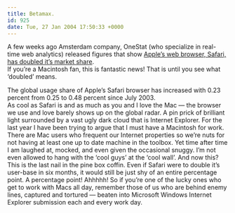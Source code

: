 ```yaml
---
title: Betamax.
id: 925
date: Tue, 27 Jan 2004 17:50:33 +0000
---
```


A few weeks ago Amsterdam company, OneStat (who specialize in real-time web analytics) released figures that show [Apple’s web browser, Safari, has doubled it’s market share](http://www.onestat.com/html/aboutus_pressbox26.html).  
 If you’re a Macintosh fan, this is fantastic news! That is until you see what ‘doubled’ means.

<div class="quote">The global usage share of Apple’s Safari browser has increased with 0.23 percent from 0.25 to 0.48 percent since July 2003.</div>As cool as Safari is and as much as you and I love the Mac — the browser we use and love barely shows up on the global radar. A pin prick of brilliant light surrounded by a vast ugly dark cloud that is Internet Explorer.  
 For the last year I have been trying to argue that I must have a Macintosh for work. There are Mac users who frequent our Internet properties so we’re nuts for not having at least one up to date machine in the toolbox.  
 Yet time after time I am laughed at, mocked, and even given the occasional snuggy. I’m not even allowed to hang with the ‘cool guys’ at the ‘cool wall’.  
 And now this? This is the last nail in the pine box coffin. Even if Safari were to double it’s user-base in six months, it would still be just shy of an entire percentage point. A percentage point!  
 Ahhhhh!  
 So if you’re one of the lucky ones who get to work with Macs all day, remember those of us who are behind enemy lines, captured and tortured — beaten into Microsoft Windows Internet Explorer submission each and every work day.


